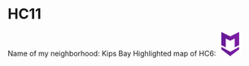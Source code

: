 # HC11
Name of my neighborhood: Kips Bay
Highlighted map of HC6:
![HC6 Highlighted Map](https://github.com/adam-p/markdown-here/raw/master/src/common/images/icon48.png "Highlighted Map")
